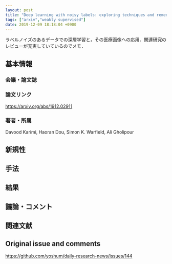 ```yaml
---
layout: post
title: "Deep learning with noisy labels: exploring techniques and remedies in medical image analysis"
tags: ["arxiv","weakly supervised"]
date: 2019-12-09 18:18:04 +0900
---
```


ラベルノイズのあるデータでの深層学習と，その医療画像への応用．関連研究のレビューが充実していているのでメモ．

## 基本情報
### 会議・論文誌

### 論文リンク
https://arxiv.org/abs/1912.02911

### 著者・所属
Davood Karimi, Haoran Dou, Simon K. Warfield, Ali Gholipour

## 新規性

## 手法

## 結果

## 議論・コメント

## 関連文献


## Original issue and comments

https://github.com/yoshum/daily-research-news/issues/144
